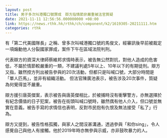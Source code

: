 ```yaml
---
layout: post
title: 男子多次叫港獨口號罪成　辯方指情節非嚴重被法官質疑
date: 2021-11-11 12:56:56.000000000 +08:00
link: https://news.rthk.hk/rthk/ch/component/k2/1619305-20211111.htm
categories: rthk
---
```


有「第二代美國隊長」之稱、曾多次叫喊港獨口號的馬俊文，經審訊後早前被裁定一項煽動他人分裂國家罪成，案件下午在區域法院判刑。

代表辯方的資深大律師蔡維邦求情時表示，被告無公然對抗，對他人造成的危害低，不屬於情節較嚴重的一類，不建議判處5年以上、10年以下的有期徒刑。辯方又指，雖然控方列出被告參與的20次活動，但都只是叫喊口號，大部分時間是「單人匹馬」，並非有組織活動。  但法官陳廣池表示，被告涉及20次事件，質疑為何覺得並不嚴重。

辯方援引唐英傑案，表示被告與唐英傑相比，於被捕時沒有衝擊警方，亦無選擇於有紀念價值的日子犯案，被告在街頭叫喊口號時，雖然偶有他人介入，但口號並無實在意義。被告手寫的求情信也表明，反對市民抱有仇恨及無法接受「私了」行為。 

辯方又提到，被告性格孤獨，與家人之間沒甚溝通，透過參與「和你sing」，令人感覺自己與他人有接觸。他於2019年時亦無參與示威，亦非鼓吹暴力的人。
